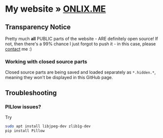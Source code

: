 # My website » [ONLIX.ME](https://onlix.me)

## Transparency Notice
Pretty much **all** PUBLIC parts of the website - ARE definitely open source! If not, then there's a 99% chance I just forgot to push it - in this case, please [contact](https://onlix.me/contact) me :) 

### Working with closed source parts
Closed source parts are being saved and loaded separately as `*.hidden.*`, meaning they won't be displayed in this GitHub page.

## Troubleshooting
### PILlow issues?
Try
```sh
sudo apt install libjpeg-dev zlib1g-dev
pip install Pillow
```
